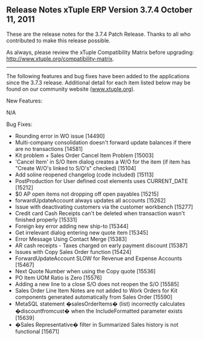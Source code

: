 Release Notes
xTuple ERP
Version 3.7.4
October 11, 2011
----------------------------------

These are the release notes for the 3.7.4 Patch Release. Thanks
to all who contributed to make this release possible.

As always, please review the xTuple Compatibility Matrix before
upgrading: http://www.xtuple.org/compatibility-matrix.

----------------------------------

The following features and bug fixes have been added to the
applications since the 3.7.3 release. Additional detail for
each item listed below may be found on our community
website (www.xtuple.org).

New Features:

N/A

Bug Fixes:

* Rounding error in WO issue [14490]
* Multi-company consolidation doesn't forward update balances
  if there are no transactions [14581]
* Kit problem + Sales Order Cancel Item Problem [15003]
* 'Cancel Item' in S/O Item dialog creates a W/O for the item
  (if item has "Create W/O's linked to S/O's" checked) [15104]
* Add soline reopened changelog (code included) [15113]
* PostProduction for User defined cost elements
  uses CURRENT_DATE [15212]
* $0 AP open items not dropping off open payables [15215]
* forwardUpdateAccount always updates all accounts [15262]
* Issue with deactivating customers via
  the customer workbench [15277]
* Credit card Cash Receipts can't be deleted
  when transaction wasn't finished properly [15331]
* Foreign key error adding new ship-to [15344]
* Get irrelevant dialog entering new quote item [15345]
* Error Message Using Contact Merge [15383]
* AR cash receipts - Taxes charged on
  early payment discount [15387]
* Issues with Copy Sales Order function [15424]
* ForwardUpdateAccount SLOW for
  Revenue and Expense Accounts [15467]
* Next Quote Number when using the Copy quote [15536]
* PO Item UOM Ratio is Zero [15576]
* Adding a new line to a close S/O
  does not reopen the S/O [15585]
* Sales Order Line Item Notes are not added to
  Work Orders for Kit components generated automatically
  from Sales Order [15590]
* MetaSQL statement �salesOrderItems� (list) incorrectly
  calculates �discountfromcust� when the
  IncludeFormatted parameter exists [15639]
* �Sales Representative� filter in Summarized Sales history
  is not functional [15671]
